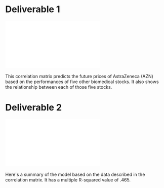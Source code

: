 # Deliverable 1

![](moneyhoney.pdf)

This correlation matrix predicts the future prices of AstraZeneca (AZN) based on the performances of five other biomedical stocks. It also shows the relationship between each of those five stocks.

# Deliverable 2

![](azn.txt)

Here's a summary of the model based on the data described in the correlation matrix. It has a multiple R-squared value of .465.

